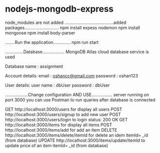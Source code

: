 # nodejs-mongodb-express
node_modules are not added
........................................added packages............................
npm install expess nodemon
npm install mongoose
npm install body-parser


........Run the application..............
npm run start


...............Database..................
MongoDB Atlas  cloud database service is used

Database name : assignment

Account details:
      email : oshancc@gmail.com
      password : oshan123
      
 User details:
      user name : dbUser
      password : dbUser
      
...................Change configuration AND USE.................
server running on port 3000
you can use Postman to run quaries after database is connected

GET http://localhost:3000/users  for display all users
POST http://localhost:3000/users/signup  to add new user
POST http://localhost:3000/users/login  to login status: 200 OK
GET http://localhost:3000/items  for display all items
POST http://localhost:3000/items/add  for add an item
DELETE http://localhost:3000/items/delete/itemId  for delete an idem     itemId= _id (from database)
UPDATE http://localhost:3000/items/update/itemId  to update price of an item    itemId= _id (from database)


